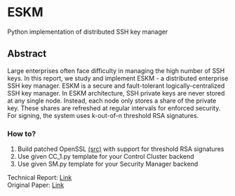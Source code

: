 # ESKM
Python implementation of distributed SSH key manager

## Abstract
Large enterprises often face difficulty in managing the high number of SSH keys. In this
report, we study and implement ESKM - a distributed enterprise SSH key manager.
ESKM is a secure and fault-tolerant logically-centralized SSH key manager. In ESKM
architecture, SSH private keys are never stored at any single node. Instead, each node
only stores a share of the private key. These shares are refreshed at regular intervals for
enforced security. For signing, the system uses k-out-of-n threshold RSA signatures.

### How to?
1. Build patched OpenSSL [(src)](https://github.com/rachitrawat/openssl_1.0.2n) with support for threshold RSA signatures 
2. Use given CC_1.py template for your Control Cluster backend
3. Use given SM.py template for your Security Manager backend

Technical Report: [Link](https://github.com/rachitrawat/ESKM/blob/master/readme.pdf) </br>
Original Paper: [Link](https://eprint.iacr.org/2018/389.pdf)
